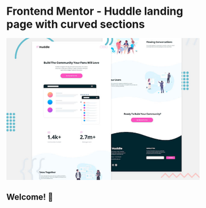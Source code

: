 # Frontend Mentor - Huddle landing page with curved sections

![Header/intro section for the Huddle landing page with curved sections](./design/desktop-preview.jpg)

## Welcome! 👋